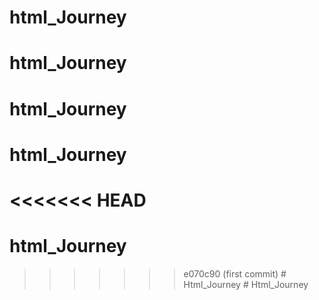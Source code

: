 # html_Journey
# html_Journey
# html_Journey
# html_Journey
<<<<<<< HEAD
=======
# html_Journey
>>>>>>> e070c90 (first commit)
#   H t m l _ J o u r n e y  
 # Html_Journey
